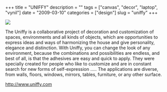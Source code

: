 +++
title = "UNIFFY"
description = ""
tags = ["canvas", "decor", "laptop", "vynil"]
date = "2009-03-10"
categories = ["design"]
slug = "uniffy"
+++


 

  <div id="screens-thumbs" class="clearfix">
    <div class="txt-center" id="design-submission"><a href="http://www.uniffy.com/"><img id='bluga-thumbnail-1525' class='bluga-thumbnail large' src='//konigi.com/media/bluga/
wt49b678e465f82_0.jpg'/></a></div>  
  </div>   
<p>The Uniffy is a collaborative project of decoration and customization of spaces, environments and all kinds of objects, which are opportunities to express ideas and ways of harmonizing the house and give personality, elegance and distinction. With Uniffy, you can change the look of any environment, because the combinations and possibilities are endless, and best of all, is that the adhesives are easy and quick to apply. They were specially created for people who like to customize and are in constant search for new forms of self-expression ..... The applications are diverse, from walls, floors, windows, mirrors, tables, furniture, or any other surface.</p>
<p><a href="http://www.uniffy.com/">http://www.uniffy.com</a></p>




